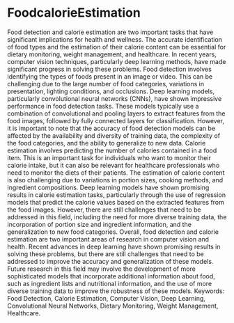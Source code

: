 # FoodcalorieEstimation
Food detection and calorie estimation are two important tasks that have significant implications for health and 
wellness. The accurate identification of food types and the estimation of their calorie content can be essential 
for dietary monitoring, weight management, and healthcare. In recent years, computer vision techniques, 
particularly deep learning methods, have made significant progress in solving these problems. Food detection 
involves identifying the types of foods present in an image or video. This can be challenging due to the large 
number of food categories, variations in presentation, lighting conditions, and occlusions. Deep learning 
models, particularly convolutional neural networks (CNNs), have shown impressive performance in food 
detection tasks. These models typically use a combination of convolutional and pooling layers to extract 
features from the food images, followed by fully connected layers for classification. However, it is important to 
note that the accuracy of food detection models can be affected by the availability and diversity of training data, 
the complexity of the food categories, and the ability to generalize to new data. Calorie estimation involves 
predicting the number of calories contained in a food item. This is an important task for individuals who want 
to monitor their calorie intake, but it can also be relevant for healthcare professionals who need to monitor the 
diets of their patients. The estimation of calorie content is also challenging due to variations in portion sizes, 
cooking methods, and ingredient compositions. Deep learning models have shown promising results in calorie 
estimation tasks, particularly through the use of regression models that predict the calorie values based on the 
extracted features from the food images. However, there are still challenges that need to be addressed in this 
field, including the need for more diverse training data, the incorporation of portion size and ingredient 
information, and the generalization to new food categories. Overall, food detection and calorie estimation are 
two important areas of research in computer vision and health. Recent advances in deep learning have shown 
promising results in solving these problems, but there are still challenges that need to be addressed to improve 
the accuracy and generalization of these models. Future research in this field may involve the development of 
more sophisticated models that incorporate additional information about food, such as ingredient lists and 
nutritional information, and the use of more diverse training data to improve the robustness of these models. 
Keywords: Food Detection, Calorie Estimation, Computer Vision, Deep Learning, Convolutional Neural 
Networks, Dietary Monitoring, Weight Management, Healthcare. 
